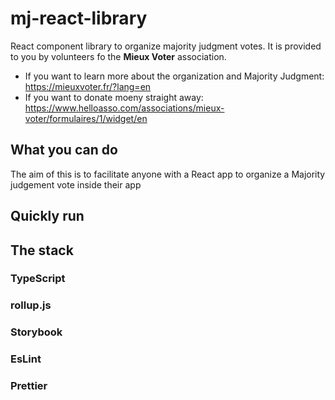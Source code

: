 # mj-react-library
React component library to organize majority judgment votes. It is provided to you by volunteers fo the **Mieux Voter** association.
- If you want to learn more about the organization and Majority Judgment: https://mieuxvoter.fr/?lang=en
- If you want to donate moeny straight away: https://www.helloasso.com/associations/mieux-voter/formulaires/1/widget/en

## What you can do
The aim of this is to facilitate anyone with a React app to organize a Majority judgement vote inside their app

## Quickly run

## The stack
### TypeScript
### rollup.js
### Storybook
### EsLint
### Prettier

